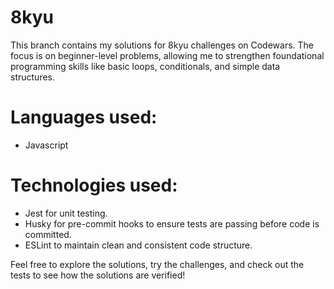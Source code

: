 # 8kyu

This branch contains my solutions for 8kyu challenges on Codewars. The focus is on beginner-level problems, allowing me to strengthen foundational programming skills like basic loops, conditionals, and simple data structures.

# Languages used:
- Javascript

# Technologies used:

- Jest for unit testing.
- Husky for pre-commit hooks to ensure tests are passing before code is committed.
- ESLint to maintain clean and consistent code structure.

Feel free to explore the solutions, try the challenges, and check out the tests to see how the solutions are verified!